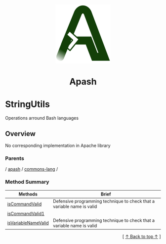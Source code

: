 
<div align='center' id='apash-top'>
  <a href='https://github.com/hastec-fr/apash'>
    <img alt='apash-logo' src='../../../../../../assets/apash-logo.svg'/>
  </a>

  # Apash
</div>

# StringUtils

Operations arround Bash languages

## Overview

No corresponding implementation in Apache library

### Parents
<!-- apash.parentBegin -->
[](../../../.md) / [apash](../../apash.md) / [commons-lang](../commons-lang.md) / 
<!-- apash.parentEnd -->

### Method Summary
<!-- apash.summaryTableBegin -->
| Methods                  | Brief                                 |
|--------------------------|---------------------------------------|
|[isCommandValid](BashUtils/isCommandValid.md)|Defensive programming technique to check that a variable name is valid|
|[isCommandValid1](BashUtils/isCommandValid1.md)||
|[isVariableNameValid](BashUtils/isVariableNameValid.md)|Defensive programming technique to check that a variable name is valid|
<!-- apash.summaryTableEnd -->



  <div align='right'>[ <a href='#apash-top'>↑ Back to top ↑</a> ]</div>

